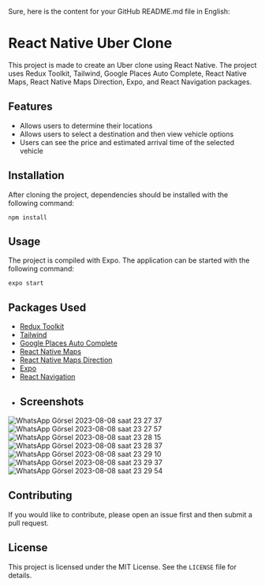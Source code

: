 Sure, here is the content for your GitHub README.md file in English:

# React Native Uber Clone

This project is made to create an Uber clone using React Native. The project uses Redux Toolkit, Tailwind, Google Places Auto Complete, React Native Maps, React Native Maps Direction, Expo, and React Navigation packages.

## Features

- Allows users to determine their locations
- Allows users to select a destination and then view vehicle options
- Users can see the price and estimated arrival time of the selected vehicle

## Installation

After cloning the project, dependencies should be installed with the following command:

```
npm install
```

## Usage

The project is compiled with Expo. The application can be started with the following command:

```
expo start
```

## Packages Used

- [Redux Toolkit](https://redux-toolkit.js.org/)
- [Tailwind](https://tailwindcss.com/)
- [Google Places Auto Complete](https://developers.google.com/maps/documentation/javascript/places-autocomplete)
- [React Native Maps](https://github.com/react-native-maps/react-native-maps)
- [React Native Maps Direction](https://github.com/bramus/react-native-maps-directions)
- [Expo](https://expo.io/)
- [React Navigation](https://reactnavigation.org/)
- ## Screenshots
![WhatsApp Görsel 2023-08-08 saat 23 27 37](https://github.com/brsdnmzklc/uber-clone/assets/77075702/91f66ffc-b62d-4468-a9e2-9e234ede46f6)
![WhatsApp Görsel 2023-08-08 saat 23 27 57](https://github.com/brsdnmzklc/uber-clone/assets/77075702/5cbb7f6f-6da8-41f5-a0b9-28af2aa90114)
![WhatsApp Görsel 2023-08-08 saat 23 28 15](https://github.com/brsdnmzklc/uber-clone/assets/77075702/e02b120b-dca8-4d66-a4cd-f8dcc269ea8a)
![WhatsApp Görsel 2023-08-08 saat 23 28 37](https://github.com/brsdnmzklc/uber-clone/assets/77075702/14f5e8b8-fdb4-435d-9aa3-1459fdf55f72)
![WhatsApp Görsel 2023-08-08 saat 23 29 10](https://github.com/brsdnmzklc/uber-clone/assets/77075702/9e3c77c1-16f7-4b0f-b0db-271f5f4f250b)
![WhatsApp Görsel 2023-08-08 saat 23 29 37](https://github.com/brsdnmzklc/uber-clone/assets/77075702/47d68a24-53a3-483f-bdd7-11f731c99fb6)
![WhatsApp Görsel 2023-08-08 saat 23 29 54](https://github.com/brsdnmzklc/uber-clone/assets/77075702/c16f8d29-8910-4dd9-b66f-2c2b16ba79a7)







## Contributing

If you would like to contribute, please open an issue first and then submit a pull request.

## License

This project is licensed under the MIT License. See the `LICENSE` file for details.

